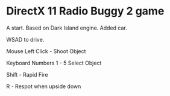 # DirectX 11 Radio Buggy 2 game

A start. Based on Dark Island engine. Added car. 

WSAD to drive.

Mouse Left Click - Shoot Object

Keyboard Numbers 1 - 5 Select Object

Shift - Rapid Fire

R - Respot when upside down

